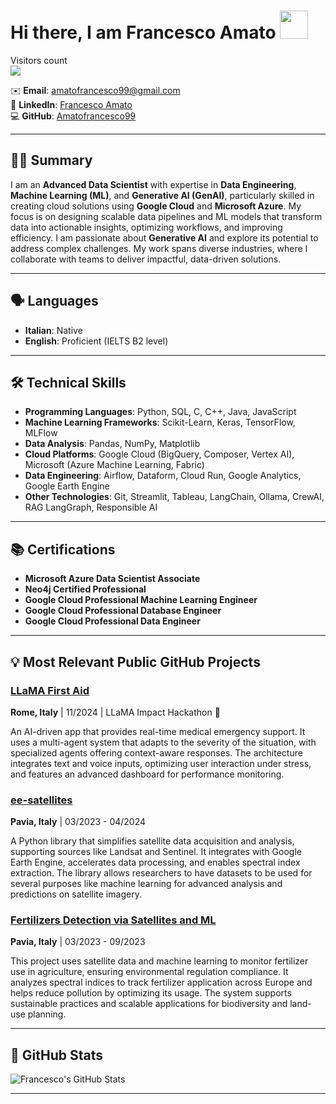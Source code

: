 # Hi there, I am Francesco Amato  <img src="https://raw.githubusercontent.com/nixin72/nixin72/master/wave.gif" height="45" width="45"/></a>

<p align="left"> 
  Visitors count<br>
  <img src="https://profile-counter.glitch.me/GitHub-Amatofrancesco99/count.svg" />
</p>

✉️ **Email**: [amatofrancesco99@gmail.com](mailto:amatofrancesco99@gmail.com)  
🔗 **LinkedIn**: [Francesco Amato](https://www.linkedin.com/in/francesco-amato-243281230/)  
💻 **GitHub**: [Amatofrancesco99](https://github.com/Amatofrancesco99)

---

## 👨‍💻 **Summary**

I am an **Advanced Data Scientist** with expertise in **Data Engineering**, **Machine Learning (ML)**, and **Generative AI (GenAI)**, particularly skilled in creating cloud solutions using **Google Cloud** and **Microsoft Azure**. My focus is on designing scalable data pipelines and ML models that transform data into actionable insights, optimizing workflows, and improving efficiency. I am passionate about **Generative AI** and explore its potential to address complex challenges. My work spans diverse industries, where I collaborate with teams to deliver impactful, data-driven solutions.

---

## 🗣 **Languages**

- **Italian**: Native
- **English**: Proficient (IELTS B2 level)

---

## 🛠 **Technical Skills**

- **Programming Languages**: Python, SQL, C, C++, Java, JavaScript
- **Machine Learning Frameworks**: Scikit-Learn, Keras, TensorFlow, MLFlow
- **Data Analysis**: Pandas, NumPy, Matplotlib
- **Cloud Platforms**: Google Cloud (BigQuery, Composer, Vertex AI), Microsoft (Azure Machine Learning, Fabric)
- **Data Engineering**: Airflow, Dataform, Cloud Run, Google Analytics, Google Earth Engine
- **Other Technologies**: Git, Streamlit, Tableau, LangChain, Ollama, CrewAI, RAG LangGraph, Responsible AI

---

## 📚 **Certifications**

- **Microsoft Azure Data Scientist Associate**
- **Neo4j Certified Professional**
- **Google Cloud Professional Machine Learning Engineer**
- **Google Cloud Professional Database Engineer**
- **Google Cloud Professional Data Engineer**

---

## 💡 **Most Relevant Public GitHub Projects**

### **[LLaMA First Aid](https://github.com/Amatofrancesco99/llama-first-aid)**
**Rome, Italy** | 11/2024 | LLaMA Impact Hackathon 🥈

An AI-driven app that provides real-time medical emergency support. It uses a multi-agent system that adapts to the severity of the situation, with specialized agents offering context-aware responses. The architecture integrates text and voice inputs, optimizing user interaction under stress, and features an advanced dashboard for performance monitoring.

### **[ee-satellites](https://github.com/Amatofrancesco99/ee-satellites)**  
**Pavia, Italy** | 03/2023 - 04/2024

A Python library that simplifies satellite data acquisition and analysis, supporting sources like Landsat and Sentinel. It integrates with Google Earth Engine, accelerates data processing, and enables spectral index extraction. The library allows researchers to have datasets to be used for several purposes like machine learning for advanced analysis and predictions on satellite imagery.


### **[Fertilizers Detection via Satellites and ML](https://github.com/Amatofrancesco99/organic-fertilizers-detection)**  
**Pavia, Italy** | 03/2023 - 09/2023

This project uses satellite data and machine learning to monitor fertilizer use in agriculture, ensuring environmental regulation compliance. It analyzes spectral indices to track fertilizer application across Europe and helps reduce pollution by optimizing its usage. The system supports sustainable practices and scalable applications for biodiversity and land-use planning.

---

## 🚀 **GitHub Stats**

![Francesco's GitHub Stats](https://github-profile-summary-cards.vercel.app/api/cards/profile-details?username=Amatofrancesco99&theme=github_dark)

---
